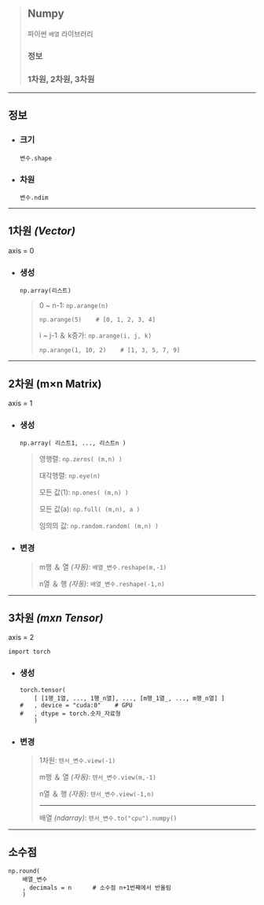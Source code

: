 >## Numpy
>파이썬 `배열` 라이브러리
> ### 정보
> ### 1차원, 2차원, 3차원
---

## 정보

+ ### 크기 
  `변수.shape`

+ ### 차원 
  `변수.ndim`

---

## 1차원 *(Vector)*
axis = 0

+ ### 생성
  `np.array(리스트)`
  
    >0 ~ n-1: `np.arange(n)`
    >```
    >np.arange(5)    # [0, 1, 2, 3, 4]
    >```
    >i ~ j-1 ＆ k증가: `np.arange(i, j, k)`
    >```
    >np.arange(1, 10, 2)    # [1, 3, 5, 7, 9] 
    >```

---

## 2차원 (m×n Matrix)
axis = 1

+ ### 생성
    `np.array( 리스트1, ..., 리스트n )`
  
    >영행렬: `np.zeros( (m,n) )`
    >
    >대각행렬: `np.eye(n)`
    >
    >모든 값(1): `np.ones( (m,n) )`
    >
    >모든 값(a): `np.full( (m,n), a )`
    >
    >임의의 값: `np.random.random( (m,n) )`

+ ### 변경
  >m행 ＆ 열 *(자동)*: `배열_변수.reshape(m,-1)`
  >
  >n열 ＆ 행 *(자동)*: `배열_변수.reshape(-1,n)`

---  

## 3차원 *(mxn Tensor)*
axis = 2
```
import torch
```

+ ### 생성
    ```
    torch.tensor(
        [ [1행_1열, ..., 1행_n열], ..., [m행_1열_, ..., m행_n열] ]
    #   , device = "cuda:0"    # GPU
    #   , dtype = torch.숫자_자료형    
        )
    ```

+ ### 변경 
  >1차원: `텐서_변수.view(-1)`
  > 
  >m행 ＆ 열 *(자동)*: `텐서_변수.view(m,-1)`
  > 
  >n열 ＆ 행 *(자동)*: `텐서_변수.view(-1,n)`
  >
  >---
  >배열 *(ndarray)*: `텐서_변수.to("cpu").numpy()`

---

## 소수점
```
np.round( 
    배열_변수
    , decimals = n      # 소수점 n+1번째에서 반올림 
    )
```
